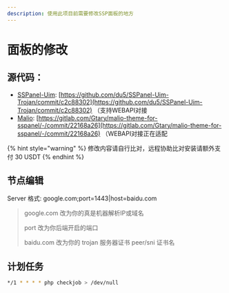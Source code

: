 ```yaml
---
description: 使用此项目前需要修改SSP面板的地方
---
```


# 面板的修改

## 源代码：

* [SSPanel-Uim](https://github.com/Anankke/SSPanel-Uim): [https://github.com/du5/SSPanel-Uim-Trojan/commit/c2c88302](https://github.com/du5/SSPanel-Uim-Trojan/commit/c2c88302) （支持WEBAPI对接
* [Malio](https://gitlab.com/masivro/malio-theme-for-sspanel): [https://gitlab.com/Gtary/malio-theme-for-sspanel/-/commit/22168a26](https://gitlab.com/Gtary/malio-theme-for-sspanel/-/commit/22168a26) （WEBAPI对接正在适配

{% hint style="warning" %}
修改内容请自行比对，远程协助比对安装请额外支付 30 USDT
{% endhint %}

## 节点编辑

Server 格式: google.com;port=1443\|host=baidu.com

> google.com 改为你的真是机器解析IP或域名
>
> port 改为你后端开启的端口
>
> baidu.com 改为你的 trojan 服务器证书 peer/sni 证书名

## 计划任务

```bash
*/1 * * * * php checkjob > /dev/null
```

